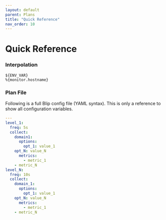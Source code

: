 ```yaml
---
layout: default
parent: Plans
title: "Quick Reference"
nav_order: 10
---
```


# Quick Reference

### Interpolation

```
${ENV_VAR}
%{monitor.hostname}
```

### Plan File

Following is a full Blip config file (YAML syntax).
This is only a reference to show all configuration variables.

```yaml
---
level_1:
  freq: 5s
  collect:
    domain1:
      options:
      	opt_1: value_1
	opt_N: value_N
      metrics:
        - metric_1
	- metric_N
level_N:
  freq: 10s
  collect:
    domain_1:
      options:
      	opt_1: value_1
	opt_N: value_N
      metrics:
        - metric_1
	- metric_N
```
